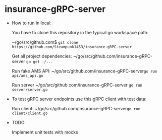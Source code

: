 # insurance-gRPC-server

* How to run in local: 
     
     You have to clone this repository in the typical go workspace path: 
     
     ~/go/src/github.com$ `git clone https://github.com/Steampunk1453/insurance-gRPC-server`
     
     Get all project dependencies: ~/go/src/github.com/insurance-gRPC-server `go get ./...` 
     
     Run fake AMS API: ~/go/src/github.com/insurance-gRPC-server`go run api/ams_api.go` 
     
     Run server ~/go/src/github.com/insurance-gRPC-server `go run server/server.go` 
     
* To test gRPC server endpoints use this gRPC client with test data:
      
     Run client: ~/go/src/github.com/insurance-gRPC-server`go run client/client.go` 
      
* TODO
    
    Implement unit tests with mocks
     
    
